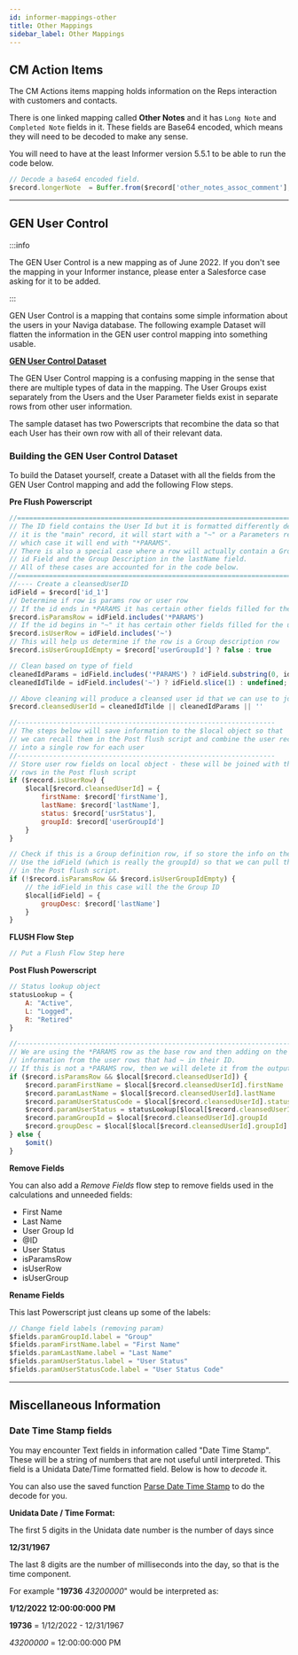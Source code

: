 ```yaml
---
id: informer-mappings-other
title: Other Mappings
sidebar_label: Other Mappings
---
```


## CM Action Items

The CM Actions items mapping holds information on the Reps interaction with customers and contacts.  

There is one linked mapping called **Other Notes** and it has `Long Note` and `Completed Note` fields in it.  These fields are Base64 encoded, which means they will need to be decoded to make any sense.

You will need to have at the least Informer version 5.5.1 to be able to run the code below.

```javascript
// Decode a base64 encoded field.
$record.longerNote  = Buffer.from($record['other_notes_assoc_comment'], 'base64').toString()

```

---

## GEN User Control

:::info

The GEN User Control is a new mapping as of June 2022.  If you don't see the mapping in your Informer instance, please enter a Salesforce case asking for it to be added.

:::

GEN User Control is a mapping that contains some simple information about the users in your Naviga database. The following example Dataset will flatten the information in the GEN user control mapping into something usable.  

**<a  target="_blank"  href="/downloads/naviga-gen-user-control.tgz">GEN User Control Dataset</a>**

The GEN User Control mapping is a confusing mapping in the sense that there are multiple types of data in the mapping.  The User Groups exist separately from the Users and the User Parameter fields exist in separate rows from other user information.

The sample dataset has two Powerscripts that recombine the data so that each User has their own row with all of their relevant data.

### Building the GEN User Control Dataset

To build the Dataset yourself, create a Dataset with all the fields from the GEN User Control mapping and add the following Flow steps.

**Pre Flush Powerscript**

```javascript
//===============================================================================
// The ID field contains the User Id but it is formatted differently depending if
// it is the "main" record, it will start with a "~" or a Parameters record, in 
// which case it will end with "*PARAMS".
// There is also a special case where a row will actually contain a Group ID in the 
// id Field and the Group Description in the lastName field.
// All of these cases are accounted for in the code below.
//===============================================================================
//---- Create a cleansedUserID
idField = $record['id_1']
// Determine if row is params row or user row
// If the id ends in *PARAMS it has certain other fields filled for the user
$record.isParamsRow = idField.includes('*PARAMS')
// If the id begins in "~" it has certain other fields filled for the user
$record.isUserRow = idField.includes('~') 
// This will help us determine if the row is a Group description row
$record.isUserGroupIdEmpty = $record['userGroupId'] ? false : true

// Clean based on type of field
cleanedIdParams = idField.includes('*PARAMS') ? idField.substring(0, idField.length - 7 ) : undefined;
cleanedIdTilde = idField.includes('~') ? idField.slice(1) : undefined;

// Above cleaning will produce a cleansed user id that we can use to join in post flow step
$record.cleansedUserId = cleanedIdTilde || cleanedIdParams || ''

//-----------------------------------------------------------------
// The steps below will save information to the $local object so that
// we can recall them in the Post flush script and combine the user records
// into a single row for each user
//-----------------------------------------------------------------
// Store user row fields on local object - these will be joined with the *PARAMS
// rows in the Post flush script
if ($record.isUserRow) {
    $local[$record.cleansedUserId] = {
        firstName: $record['firstName'],
        lastName: $record['lastName'],
        status: $record['usrStatus'],
        groupId: $record['userGroupId']
    }
}

// Check if this is a Group definition row, if so store the info on the local object
// Use the idField (which is really the groupId) so that we can pull the description 
// in the Post flush script.
if (!$record.isParamsRow && $record.isUserGroupIdEmpty) {
    // the idField in this case will the the Group ID
	$local[idField] = {
        groupDesc: $record['lastName']
    }	
}
```

**FLUSH Flow Step**

```javascript
// Put a Flush Flow Step here
```

**Post Flush Powerscript**

```javascript
// Status lookup object
statusLookup = {
    A: "Active", 
    L: "Logged",
    R: "Retired"
}

//------------------------------------------------------------------------
// We are using the *PARAMS row as the base row and then adding on the 
// information from the user rows that had ~ in their ID.
// If this is not a *PARAMS row, then we will delete it from the output
if ($record.isParamsRow && $local[$record.cleansedUserId]) {
    $record.paramFirstName = $local[$record.cleansedUserId].firstName
    $record.paramLastName = $local[$record.cleansedUserId].lastName
    $record.paramUserStatusCode = $local[$record.cleansedUserId].status
    $record.paramUserStatus = statusLookup[$local[$record.cleansedUserId].status] || $local[$record.cleansedUserId].status
    $record.paramGroupId = $local[$record.cleansedUserId].groupId    
    $record.groupDesc = $local[$local[$record.cleansedUserId].groupId].groupDesc
} else {
    $omit()
}

```

**Remove Fields**

You can also add a *Remove Fields* flow step to remove fields used in the calculations and unneeded fields:

- First Name
- Last Name
- User Group Id
- @ID
- User Status
- isParamsRow
- isUserRow
- isUserGroup

**Rename Fields**

This last Powerscript just cleans up some of the labels:

```javascript
// Change field labels (removing param)
$fields.paramGroupId.label = "Group"
$fields.paramFirstName.label = "First Name"
$fields.paramLastName.label = "Last Name"
$fields.paramUserStatus.label = "User Status"
$fields.paramUserStatusCode.label = "User Status Code"
```



---

## Miscellaneous Information

### Date Time Stamp fields

You may encounter Text fields in information called "Date Time Stamp".  These will be a string of numbers that are not useful until interpreted.  This field is a Unidata Date/Time formatted field.  Below is how to *decode* it.  

You can also use the saved function [Parse Date Time Stamp](informer-saved-functions#parsedatetimestamp---usage) to do the decode for you.

**Unidata Date / Time Format:**

The first 5 digits in the Unidata date number is the number of days since

**12/31/1967**

 The last 8 digits are the number of milliseconds into the day, so that is the time component.

For example "**19736** *43200000*" would be interpreted as:

**1/12/2022 12:00:00:000 PM**

 **19736** = 1/12/2022 - 12/31/1967

*43200000* = 12:00:00:000 PM
